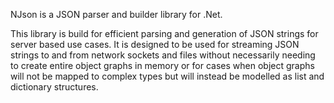 NJson is a JSON parser and builder library for .Net.

This library is build for efficient parsing and generation of JSON strings for server based use cases.  It is designed to be used for streaming JSON strings to and from network sockets and files without necessarily needing to create entire object graphs in memory or for cases when object graphs will not be mapped to complex types but will instead be modelled as list and dictionary structures.